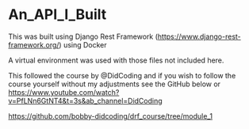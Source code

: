 # An_API_I_Built

This was built using Django Rest Framework (https://www.django-rest-framework.org/) using Docker

A virtual environment was used with those files not included here.

This followed the course by @DidCoding  and if you wish to follow the course yourself without my adjustments see the GitHub below or https://www.youtube.com/watch?v=PfLNn6GtNT4&t=3s&ab_channel=DidCoding

https://github.com/bobby-didcoding/drf_course/tree/module_1
